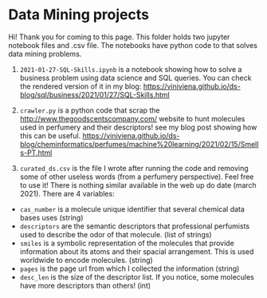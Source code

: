 # Data Mining projects

Hi! Thank you for coming to this page.
This folder holds two jupyter notebook files and .csv file. The notebooks have python code to that solves data mining problems.

1) ``2021-01-27-SQL-Skills.ipynb`` is a notebook showing how to solve a business problem using data science and SQL queries. You can check the rendered version of it in my blog: https://viniviena.github.io/ds-blog/sql/business/2021/01/27/SQL-Skills.html

2) ``crawler.py`` is a python code that scrap the http://www.thegoodscentscompany.com/ website to hunt molecules used in perfumery and their descriptors! 
see my blog post showing how this can be useful. https://viniviena.github.io/ds-blog/cheminformatics/perfumes/machine%20learning/2021/02/15/Smells-PT.html


3) ``curated_ds.csv`` is the file I wrote after running the code and removing some of other useless words (from a perfumery perspective). Feel free to use it! There is nothing similar available in the web up do date (march 2021). There are 4 variables:

* ``cas_number`` is a molecule unique identifier that several chemical data bases uses (string)
* ``descriptors`` are the semantic descriptors that professional perfumists used to describe the odor of that molecule. (list of strings)
* ``smiles`` is a symbolic representation of the molecules that provide information about its atoms and their spacial arrangement. This is used worldwide to encode molecules. (string)
* ``pages`` is the page url from which I collected the information (string)
* ``desc_len`` is the size of the descriptor list. If you notice, some molecules have more descriptors than others! (int)


